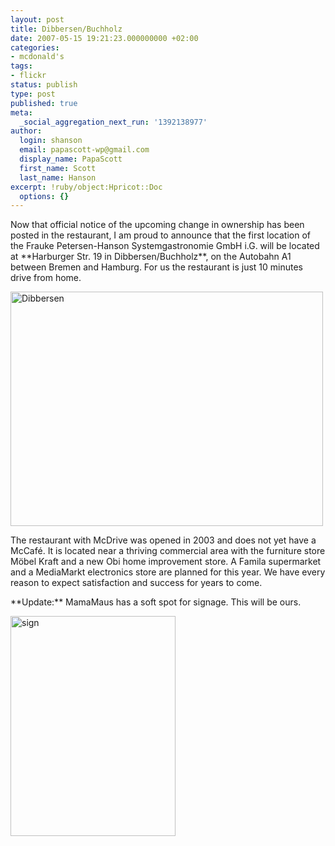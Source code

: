 ```yaml
---
layout: post
title: Dibbersen/Buchholz
date: 2007-05-15 19:21:23.000000000 +02:00
categories:
- mcdonald's
tags:
- flickr
status: publish
type: post
published: true
meta:
  _social_aggregation_next_run: '1392138977'
author:
  login: shanson
  email: papascott-wp@gmail.com
  display_name: PapaScott
  first_name: Scott
  last_name: Hanson
excerpt: !ruby/object:Hpricot::Doc
  options: {}
---
```

<p>Now that official notice of the upcoming change in ownership has been posted in the restaurant, I am proud to announce that the first location of the Frauke Petersen-Hanson Systemgastronomie GmbH i.G. will be located at **Harburger Str. 19 in Dibbersen/Buchholz**, on the Autobahn A1 between Bremen and Hamburg. For us the restaurant is just 10 minutes drive from home.</p>
<p><a href="http://www.flickr.com/photos/papascott/499677510/" title="Photo Sharing"><img src="1.static.flickr.com/208/499677510_c2fb7ddf5c.jpg" width="500" height="375" alt="Dibbersen" /></a></p>
<p>The restaurant with McDrive was opened in 2003 and does not yet have a McCafé. It is located near a thriving commercial area with the furniture store Möbel Kraft and a new Obi home improvement store. A Famila supermarket and a MediaMarkt electronics store are planned for this year. We have every reason to expect satisfaction and success for years to come.</p>
<p>**Update:** MamaMaus has a soft spot for signage. This will be ours.</p>
<p><img src="https://www.papascott.de/wordpress/wp-content/uploads/2007/05/dibberson-sign.jpg" alt="sign" height="352" width="264" /></p>
